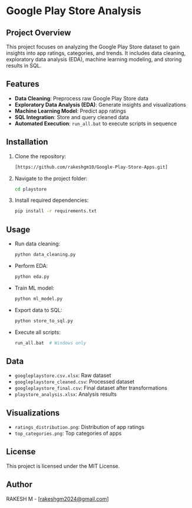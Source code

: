 # Google Play Store Analysis

## Project Overview
This project focuses on analyzing the Google Play Store dataset to gain insights into app ratings, categories, and trends. It includes data cleaning, exploratory data analysis (EDA), machine learning modeling, and storing results in SQL.

## Features
- **Data Cleaning**: Preprocess raw Google Play Store data
- **Exploratory Data Analysis (EDA)**: Generate insights and visualizations
- **Machine Learning Model**: Predict app ratings
- **SQL Integration**: Store and query cleaned data
- **Automated Execution**: `run_all.bat` to execute scripts in sequence

## Installation
1. Clone the repository:
   ```bash
   [https://github.com/rakeshgm10/Google-Play-Store-Apps.git]
   ```
2. Navigate to the project folder:
   ```bash
   cd playstore
   ```
3. Install required dependencies:
   ```bash
   pip install -r requirements.txt
   ```

## Usage
- Run data cleaning:
  ```bash
  python data_cleaning.py
  ```
- Perform EDA:
  ```bash
  python eda.py
  ```
- Train ML model:
  ```bash
  python ml_model.py
  ```
- Export data to SQL:
  ```bash
  python store_to_sql.py
  ```
- Execute all scripts:
  ```bash
  run_all.bat  # Windows only
  ```

## Data
- `googleplaystore.csv.xlsx`: Raw dataset
- `googleplaystore_cleaned.csv`: Processed dataset
- `googleplaystore_final.csv`: Final dataset after transformations
- `playstore_analysis.xlsx`: Analysis results

## Visualizations
- `ratings_distribution.png`: Distribution of app ratings
- `top_categories.png`: Top categories of apps

## License
This project is licensed under the MIT License.

## Author
RAKESH M - [rakeshgm2024@gmail.com]
